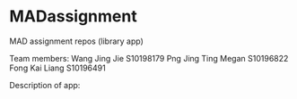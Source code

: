 # MADassignment
MAD assignment repos (library app) 

Team members:
Wang Jing Jie S10198179
Png Jing Ting Megan S10196822
Fong Kai Liang S10196491

Description of app:
